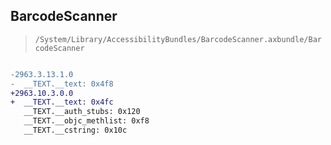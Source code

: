 ## BarcodeScanner

> `/System/Library/AccessibilityBundles/BarcodeScanner.axbundle/BarcodeScanner`

```diff

-2963.3.13.1.0
-  __TEXT.__text: 0x4f8
+2963.10.3.0.0
+  __TEXT.__text: 0x4fc
   __TEXT.__auth_stubs: 0x120
   __TEXT.__objc_methlist: 0xf8
   __TEXT.__cstring: 0x10c

```
